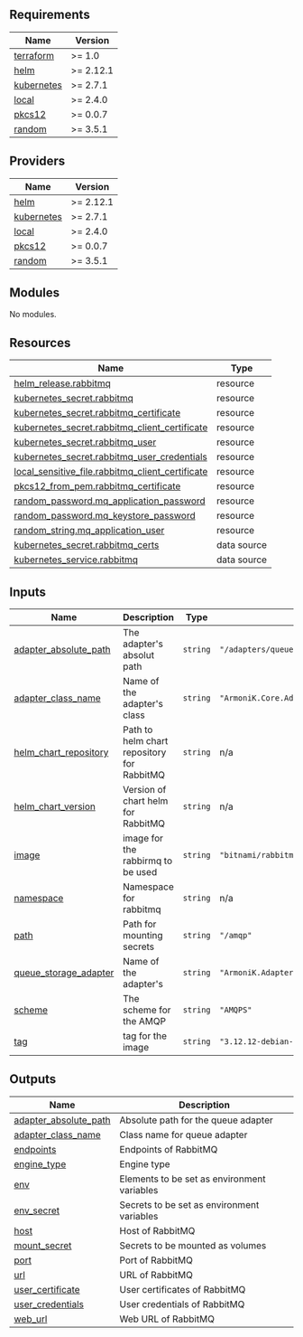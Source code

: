 <!-- BEGIN_TF_DOCS -->
## Requirements

| Name | Version |
|------|---------|
| <a name="requirement_terraform"></a> [terraform](#requirement\_terraform) | >= 1.0 |
| <a name="requirement_helm"></a> [helm](#requirement\_helm) | >= 2.12.1 |
| <a name="requirement_kubernetes"></a> [kubernetes](#requirement\_kubernetes) | >= 2.7.1 |
| <a name="requirement_local"></a> [local](#requirement\_local) | >= 2.4.0 |
| <a name="requirement_pkcs12"></a> [pkcs12](#requirement\_pkcs12) | >= 0.0.7 |
| <a name="requirement_random"></a> [random](#requirement\_random) | >= 3.5.1 |

## Providers

| Name | Version |
|------|---------|
| <a name="provider_helm"></a> [helm](#provider\_helm) | >= 2.12.1 |
| <a name="provider_kubernetes"></a> [kubernetes](#provider\_kubernetes) | >= 2.7.1 |
| <a name="provider_local"></a> [local](#provider\_local) | >= 2.4.0 |
| <a name="provider_pkcs12"></a> [pkcs12](#provider\_pkcs12) | >= 0.0.7 |
| <a name="provider_random"></a> [random](#provider\_random) | >= 3.5.1 |

## Modules

No modules.

## Resources

| Name | Type |
|------|------|
| [helm_release.rabbitmq](https://registry.terraform.io/providers/hashicorp/helm/latest/docs/resources/release) | resource |
| [kubernetes_secret.rabbitmq](https://registry.terraform.io/providers/hashicorp/kubernetes/latest/docs/resources/secret) | resource |
| [kubernetes_secret.rabbitmq_certificate](https://registry.terraform.io/providers/hashicorp/kubernetes/latest/docs/resources/secret) | resource |
| [kubernetes_secret.rabbitmq_client_certificate](https://registry.terraform.io/providers/hashicorp/kubernetes/latest/docs/resources/secret) | resource |
| [kubernetes_secret.rabbitmq_user](https://registry.terraform.io/providers/hashicorp/kubernetes/latest/docs/resources/secret) | resource |
| [kubernetes_secret.rabbitmq_user_credentials](https://registry.terraform.io/providers/hashicorp/kubernetes/latest/docs/resources/secret) | resource |
| [local_sensitive_file.rabbitmq_client_certificate](https://registry.terraform.io/providers/hashicorp/local/latest/docs/resources/sensitive_file) | resource |
| [pkcs12_from_pem.rabbitmq_certificate](https://registry.terraform.io/providers/chilicat/pkcs12/latest/docs/resources/from_pem) | resource |
| [random_password.mq_application_password](https://registry.terraform.io/providers/hashicorp/random/latest/docs/resources/password) | resource |
| [random_password.mq_keystore_password](https://registry.terraform.io/providers/hashicorp/random/latest/docs/resources/password) | resource |
| [random_string.mq_application_user](https://registry.terraform.io/providers/hashicorp/random/latest/docs/resources/string) | resource |
| [kubernetes_secret.rabbitmq_certs](https://registry.terraform.io/providers/hashicorp/kubernetes/latest/docs/data-sources/secret) | data source |
| [kubernetes_service.rabbitmq](https://registry.terraform.io/providers/hashicorp/kubernetes/latest/docs/data-sources/service) | data source |

## Inputs

| Name | Description | Type | Default | Required |
|------|-------------|------|---------|:--------:|
| <a name="input_adapter_absolute_path"></a> [adapter\_absolute\_path](#input\_adapter\_absolute\_path) | The adapter's absolut path | `string` | `"/adapters/queue/amqp/ArmoniK.Core.Adapters.Amqp.dll"` | no |
| <a name="input_adapter_class_name"></a> [adapter\_class\_name](#input\_adapter\_class\_name) | Name of the adapter's class | `string` | `"ArmoniK.Core.Adapters.Amqp.QueueBuilder"` | no |
| <a name="input_helm_chart_repository"></a> [helm\_chart\_repository](#input\_helm\_chart\_repository) | Path to helm chart repository for RabbitMQ | `string` | n/a | yes |
| <a name="input_helm_chart_version"></a> [helm\_chart\_version](#input\_helm\_chart\_version) | Version of chart helm for RabbitMQ | `string` | n/a | yes |
| <a name="input_image"></a> [image](#input\_image) | image for the rabbirmq to be used | `string` | `"bitnami/rabbitmq"` | no |
| <a name="input_namespace"></a> [namespace](#input\_namespace) | Namespace for rabbitmq | `string` | n/a | yes |
| <a name="input_path"></a> [path](#input\_path) | Path for mounting secrets | `string` | `"/amqp"` | no |
| <a name="input_queue_storage_adapter"></a> [queue\_storage\_adapter](#input\_queue\_storage\_adapter) | Name of the adapter's | `string` | `"ArmoniK.Adapters.Amqp.ObjectStorage"` | no |
| <a name="input_scheme"></a> [scheme](#input\_scheme) | The scheme for the AMQP | `string` | `"AMQPS"` | no |
| <a name="input_tag"></a> [tag](#input\_tag) | tag for the image | `string` | `"3.12.12-debian-11-r21"` | no |

## Outputs

| Name | Description |
|------|-------------|
| <a name="output_adapter_absolute_path"></a> [adapter\_absolute\_path](#output\_adapter\_absolute\_path) | Absolute path for the queue adapter |
| <a name="output_adapter_class_name"></a> [adapter\_class\_name](#output\_adapter\_class\_name) | Class name for queue adapter |
| <a name="output_endpoints"></a> [endpoints](#output\_endpoints) | Endpoints of RabbitMQ |
| <a name="output_engine_type"></a> [engine\_type](#output\_engine\_type) | Engine type |
| <a name="output_env"></a> [env](#output\_env) | Elements to be set as environment variables |
| <a name="output_env_secret"></a> [env\_secret](#output\_env\_secret) | Secrets to be set as environment variables |
| <a name="output_host"></a> [host](#output\_host) | Host of RabbitMQ |
| <a name="output_mount_secret"></a> [mount\_secret](#output\_mount\_secret) | Secrets to be mounted as volumes |
| <a name="output_port"></a> [port](#output\_port) | Port of RabbitMQ |
| <a name="output_url"></a> [url](#output\_url) | URL of RabbitMQ |
| <a name="output_user_certificate"></a> [user\_certificate](#output\_user\_certificate) | User certificates of RabbitMQ |
| <a name="output_user_credentials"></a> [user\_credentials](#output\_user\_credentials) | User credentials of RabbitMQ |
| <a name="output_web_url"></a> [web\_url](#output\_web\_url) | Web URL of RabbitMQ |
<!-- END_TF_DOCS -->